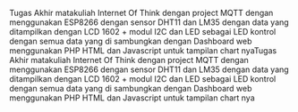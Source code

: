Tugas Akhir matakuliah Internet Of Think dengan project MQTT dengan menggunakan ESP8266 dengan sensor DHT11 dan LM35 dengan data yang ditampilkan dengan LCD 1602 + modul I2C dan LED sebagai LED kontrol dengan semua data yang di sambungkan dengan Dashboard web menggunakan PHP HTML dan Javascript untuk tampilan chart nyaTugas Akhir matakuliah Internet Of Think dengan project MQTT dengan menggunakan ESP8266 dengan sensor DHT11 dan LM35 dengan data yang ditampilkan dengan LCD 1602 + modul I2C dan LED sebagai LED kontrol dengan semua data yang di sambungkan dengan Dashboard web menggunakan PHP HTML dan Javascript untuk tampilan chart nya
